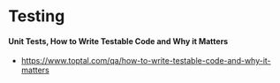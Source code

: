 # Testing

#### Unit Tests, How to Write Testable Code and Why it Matters
- https://www.toptal.com/qa/how-to-write-testable-code-and-why-it-matters